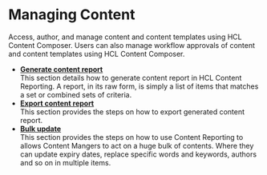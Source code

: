 # Managing Content

Access, author, and manage content and content templates using HCL Content Composer. Users can also manage workflow approvals of content and content templates using HCL Content Composer.

-   **[Generate content report](../usage/generate_content_report.md)**  
This section details how to generate content report in HCL Content Reporting. A report, in its raw form, is simply a list of items that matches a set or combined sets of criteria.
-   **[Export content report](../usage/export_content_report.md)**  
This section provides the steps on how to export generated content report.
-   **[Bulk update](./usage/bulk_update_report.md/)**  
This section provides the steps on how to use Content Reporting to allows Content Mangers to act on a huge bulk of contents. Where they can update expiry dates, replace specific words and keywords, authors and so on in multiple items.


